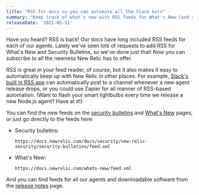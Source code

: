 ```yaml
---
title: "RSS for docs so you can automate all the Slack bots"
summary: "Keep track of what's new with RSS feeds for What's New (and security bulletins)"
releaseDate: '2021-05-31'
---
```

Have you heard? RSS is back! Our docs have long included RSS feeds for each of our agents. Lately we've seen lots of requests to add RSS for What's New and Security Bulletins, so we've done just that! Now you can subscribe to all the newness New Relic has to offer.

RSS is great in your feed reader, of course, but it also makes it easy to automatically keep up with New Relic in other places. For example, [Slack's built in RSS app](https://slack.com/help/articles/218688467-Add-RSS-feeds-to-Slack) can automatically post to a channel whenever a new agent release drops, or you could use Zapier for all manner of RSS-based automation. (Want to flash your smart lightbulbs every time we release a new Node.js agent? Have at it!)

You can find the new feeds on the [security bulletins](https://docs.newrelic.com/docs/security/security-privacy/information-security/security-bulletins/) and [What's New](https://docs.newrelic.com/whats-new/) pages, or just go directly to the feeds here:

* Security bulletins:

    ```
    https://docs.newrelic.com/docs/security/new-relic-security/security-bulletins/feed.xml
    ```
* What's New:

    ```
    https://docs.newrelic.com/whats-new/feed.xml
    ```

And you can find feeds for all our agents and downloadable software from the [release notes](https://docs.newrelic.com/docs/release-notes/) page.